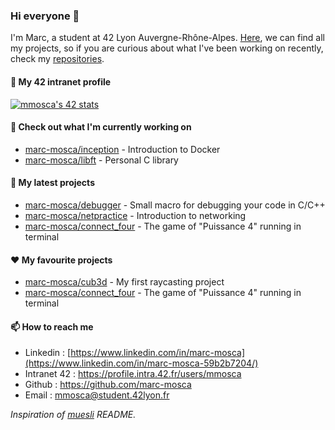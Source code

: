 ### Hi everyone 👋

I'm Marc, a student at 42 Lyon Auvergne-Rhône-Alpes. [Here](https://github.com/marc-mosca?tab=repositories), we can find all my projects, so if you are curious about what I've been working on recently, check my [repositories](https://github.com/marc-mosca?tab=repositories).

#### 📌 My 42 intranet profile

[![mmosca's 42 stats](https://badge42.vercel.app/api/v2/cl3lsol53000609k1o0ekv2hz/stats?cursusId=21&coalitionId=49)](https://github.com/JaeSeoKim/badge42)

#### 👷 Check out what I'm currently working on

- [marc-mosca/inception](https://github.com/marc-mosca/inception) - Introduction to Docker
- [marc-mosca/libft](https://github.com/marc-mosca/libft) - Personal C library

#### 🌱 My latest projects

- [marc-mosca/debugger](https://github.com/marc-mosca/debugger) - Small macro for debugging your code in C/C++
- [marc-mosca/netpractice](https://github.com/marc-mosca/netpractice) - Introduction to networking
- [marc-mosca/connect_four](https://github.com/marc-mosca/connect_four) - The game of "Puissance 4" running in terminal

#### ❤️ My favourite projects

- [marc-mosca/cub3d](https://github.com/marc-mosca/cub3d) - My first raycasting project
- [marc-mosca/connect_four](https://github.com/marc-mosca/connect_four) - The game of "Puissance 4" running in terminal

#### 📫 How to reach me

- Linkedin : [https://www.linkedin.com/in/marc-mosca](https://www.linkedin.com/in/marc-mosca-59b2b7204/)
- Intranet 42 : https://profile.intra.42.fr/users/mmosca
- Github : https://github.com/marc-mosca
- Email : mmosca@student.42lyon.fr

*Inspiration of [muesli](https://github.com/muesli/readme-scribe) README.*
